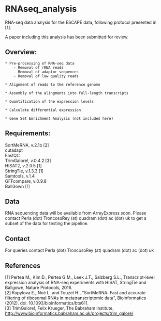 # RNAseq_analysis
RNA-seq data analysis for the ESCAPE data, following protocol presented in [1].

A paper including this analysis has been submitted for review.

## Overview:

    * Pre-processing of RNA-seq data
        - Removal of rRNA reads
        - Removal of adaptor sequences
        - Removal of low quality reads

    * Alignment of reads to the reference genome

    * Assembly of the alingments into full-length transcripts
    
    * Quantification of the expression levels
    
    * Calculate differential expression
    
    * Gene Set Enrichment Analysis (not included here)


## Requirements:
SortMeRNA, v.2.1b [2]  
cutadapt  
FastQC  
TrimGalore!, v.0.4.2  [3]  
HISAT2, v.2.0.5 [1]  
StringTie, v.1.3.3 [1]  
Samtools, v.1.4  
GFFcompare, v.0.9.8  
BallGown [1]  


## Data
RNA sequencing data will be available from ArrayExpress soon. 
Please contact Perla (dot) TroncosoRey (at) quadram (dot) ac (dot) uk to get a subset of the data for testing the pipeline. 


## Contact
For queries contact Perla (dot) TroncosoRey (at) quadram (dot) ac (dot) uk

## References
[1] Pertea M., Kim D., Pertea G.M., Leek J.T., Salzberg S.L., Transcript-level expression analysis of RNA-seq experiments with HISAT, StringTie and Ballgown, Nature Protocols, 2016.  
[2] Kopylova E., Noé L. and Touzet H., "SortMeRNA: Fast and accurate filtering of ribosomal RNAs in metatranscriptomic data", Bioinformatics (2012), doi: 10.1093/bioinformatics/bts611.  
[3] TrimGalore!, Felix Krueger, The Babraham Institute, http://www.bioinformatics.babraham.ac.uk/projects/trim_galore/  

